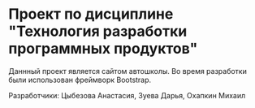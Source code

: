 # Проект по дисциплине "Технология разработки программных продуктов"

Даннный проект является сайтом автошколы. Во время разработки были использован фреймворк Bootstrap.

Разработчики: Цыбезова Анастасия, Зуева Дарья, Охапкин Михаил